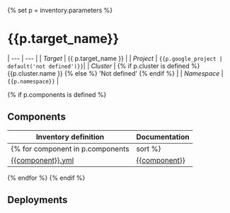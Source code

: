 {% set p = inventory.parameters %}
# {{p.target_name}} 

| --- | --- |
| *Target* | {{ p.target_name }} |
| *Project*     | `{{p.google_project | default('not defined')}}`|
| *Cluster*     | {% if p.cluster is defined %} {{p.cluster.name }} {% else %} 'Not defined' {% endif %} |
| *Namespace*   | `{{p.namespace}}` |

{% if p.components is defined %}
## Components
| Inventory definition | Documentation |
| --- | --- |
{% for component in p.components|sort %}
|[{{component}}.yml](../../inventory/classes/components/{{component}}.yml)| [{{component}}]({{component}}-readme.md)|
{% endfor %}
{% endif %}

## Deployments

